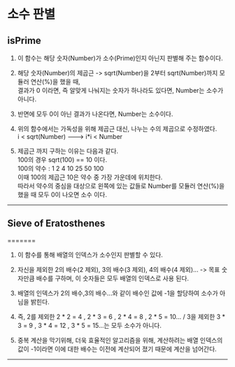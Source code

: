 # 소수 판별  

## isPrime

1. 이 함수는 해당 숫자(Number)가 소수(Prime)인지 아닌지 판별해 주는 함수이다.  

2. 해당 숫자(Number)의 제곱근 -> sqrt(Number)을 2부터 sqrt(Number)까지 모듈러 연산(%)을 했을 때,  
    결과가 0 이라면, 즉 알맞게 나눠지는 숫자가 하나라도 있다면, Number는 소수가 아니다.  

3. 반면에 모두 0이 아닌 결과가 나온다면, Number는 소수이다.  

4. 위의 함수에서는 가독성을 위해 제곱근 대신, 나누는 수의 제곱으로 수정하였다.  
i < sqrt(Number) ---> i*i < Number  

5. 제곱근 까지 구하는 이유는 다음과 같다.  
100의 경우 sqrt(100) == 10 이다.  
100의 약수 : 1 2 4 10 25 50 100  
이때 100의 제곱근 10은 약수 중 가장 가운데에 위치한다.  
따라서 약수의 중심을 대상으로 왼쪽에 있는 값들로 Number를 모듈러 연산(%)을 했을 때 모두 0이 나오면 소수 이다.  
---
## Sieve of Eratosthenes  

=======
1. 이 함수를 통해 배열의 인덱스가 소수인지 판별할 수 있다.

2. 자신을 제외한 2의 배수(2 제외), 3의 배수(3 제외), 4의 배수(4 제외)... -> 목표 숫자만큼 배수를 구하며, 이 숫자들은 모두 배열의 인덱스로 사용 된다. 

3. 배열의 인덱스가 2의 배수,3의 배수...와 같이 배수인 값에 -1을 할당하여 소수가 아님을 밝힌다. 

4. 즉, 2를 제외한 2 * 2 = 4 , 2 * 3 = 6 , 2 * 4  = 8 , 2 * 5 = 10... / 3을 제외한 3 * 3 = 9 , 3 * 4 = 12 , 3 * 5 = 15...는 모두 소수가 아니다.  

5. 중복 계산을 막기위해, 더욱 효율적인 알고리즘을 위해, 계산하려는 배열 인덱스의 값이 -1이라면 이에 대한 배수는 이전에 계산되어 졌기 때문에 계산을 넘어간다.

---  
